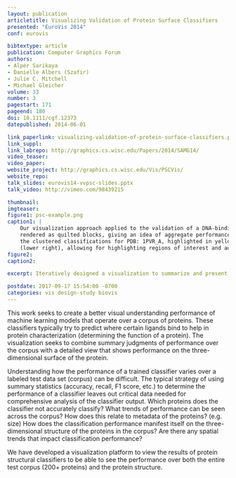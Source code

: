 ```yaml
--- 
layout: publication
articletitle: Visualizing Validation of Protein Surface Classifiers
presented: "EuroVis 2014"
conf: eurovis

bibtextype: article
publication: Computer Graphics Forum
authors: 
- Alper Sarikaya
- Danielle Albers (Szafir)
- Julie C. Mitchell
- Michael Gleicher
volume: 33
number: 3
pagestart: 171
pageend: 180
doi: 10.1111/cgf.12373
datepublished: 2014-06-01

link_paperlink: visualizing-validation-of-protein-surface-classifiers.pdf
link_suppl:
link_labrepo: http://graphics.cs.wisc.edu/Papers/2014/SAMG14/
video_teaser: 
video_paper: 
website_project: http://graphics.cs.wisc.edu/Vis/PSCVis/
website_repo: 
talk_slides: eurovis14-vvpsc-slides.pptx
talk_video: http://vimeo.com/98439215

thumbnail: 
imgteaser:
figure1: psc-example.png
caption1: |
    Our visualization approach applied to the validation of a DNA-binding classifier. The overview window (left) displays the corpus
    rendered as quilted blocks, giving an idea of aggregate performance across the corpus. The detail window (right) shows
    the clustered classifications for PDB: 1PVR_A, highlighted in yellow in the overview window. These clusters are itemized
    (lower right), allowing for highlighting regions of interest and automatic navigation to view a selected region.
figure2: 
caption2: 

excerpt: Iteratively designed a visualization to summarize and present classifier results on many 3D molecular structures.

postdate: 2017-09-17 15:54:00 -0700
categories: vis design-study biovis
---
```


This work seeks to create a better visual understanding performance of machine learning models that operate over a corpus of proteins. These classifiers typically try to predict where certain ligands bind to help in protein characterization (determining the function of a protein). The visualization seeks to combine summary judgments of performance over the corpus with a detailed view that shows performance on the three-dimensional surface of the protein.

Understanding how the performance of a trained classifier varies over a labeled test data set (corpus) can be difficult. The typical strategy of using summary statistics (accuracy, recall, F1 score, etc.) to determine the performance of a classifier leaves out critical data needed for comprehensive analysis of the classifier output. Which proteins does the classifier not accurately classify? What trends of performance can be seen across the corpus? How does this relate to metadata of the proteins? (e.g. size) How does the classification performance manifest itself on the three-dimensional structure of the proteins in the corpus? Are there any spatial trends that impact classification performance? 

We have developed a visualization platform to view the results of protein structural classifiers to be able to see the performance over both the entire test corpus (200+ proteins) and the protein structure.


